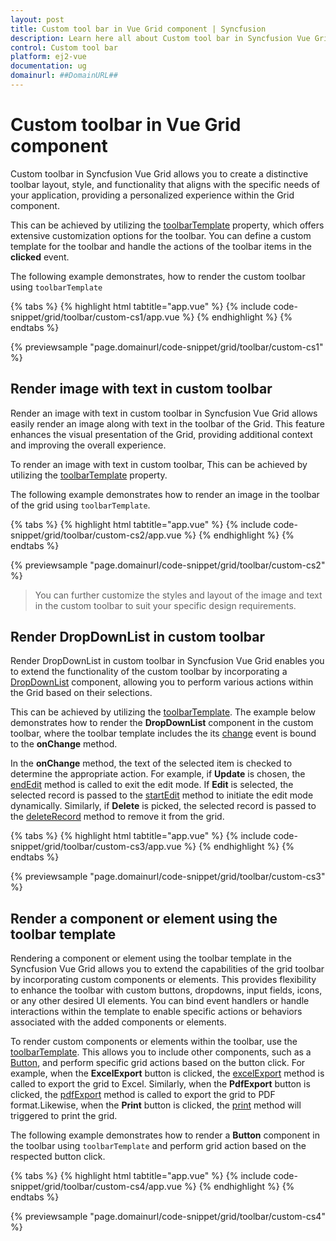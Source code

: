 ```yaml
---
layout: post
title: Custom tool bar in Vue Grid component | Syncfusion
description: Learn here all about Custom tool bar in Syncfusion Vue Grid component of Syncfusion Essential JS 2 and more.
control: Custom tool bar 
platform: ej2-vue
documentation: ug
domainurl: ##DomainURL##
---
```


# Custom toolbar in Vue Grid component

Custom toolbar in Syncfusion Vue Grid allows you to create a distinctive toolbar layout, style, and functionality that aligns with the specific needs of your application, providing a personalized experience within the Grid component.

This can be achieved by utilizing the [toolbarTemplate](https://ej2.syncfusion.com/vue/documentation/api/grid/#toolbartemplate) property, which offers extensive customization options for the toolbar. You can define a custom template for the toolbar and handle the actions of the toolbar items in the **clicked** event.

The following example demonstrates, how to render the custom toolbar using `toolbarTemplate`

{% tabs %}
{% highlight html tabtitle="app.vue" %}
{% include code-snippet/grid/toolbar/custom-cs1/app.vue %}
{% endhighlight %}
{% endtabs %}
        
{% previewsample "page.domainurl/code-snippet/grid/toolbar/custom-cs1" %}

## Render image with text in custom toolbar

Render an image with text in custom toolbar in Syncfusion Vue Grid allows easily render an image along with text in the toolbar of the Grid. This feature enhances the visual presentation of the Grid, providing additional context and improving the overall experience.

To render an image with text in custom toolbar, This can be achieved by utilizing the [toolbarTemplate](https://ej2.syncfusion.com/vue/documentation/api/grid/#toolbartemplate) property.

The following example demonstrates how to render an image in the toolbar of the grid using `toolbarTemplate`.

{% tabs %}
{% highlight html tabtitle="app.vue" %}
{% include code-snippet/grid/toolbar/custom-cs2/app.vue %}
{% endhighlight %}
{% endtabs %}
        
{% previewsample "page.domainurl/code-snippet/grid/toolbar/custom-cs2" %}

> You can further customize the styles and layout of the image and text in the custom toolbar to suit your specific design requirements.

## Render DropDownList in custom toolbar

Render DropDownList in custom toolbar in Syncfusion Vue Grid enables you to extend the functionality of the custom toolbar by incorporating a [DropDownList](https://ej2.syncfusion.com/vue/documentation/drop-down-list/getting-started) component, allowing you to perform various actions within the Grid based on their selections.

This can be achieved by utilizing the [toolbarTemplate](https://ej2.syncfusion.com/vue/documentation/api/grid/#toolbartemplate). The example below demonstrates how to render the **DropDownList** component in the custom toolbar, where the toolbar template includes the its [change](https://ej2.syncfusion.com/vue/documentation/api/drop-down-list#change) event is bound to the **onChange** method.

In the **onChange** method, the text of the selected item is checked to determine the appropriate action. For example, if **Update** is chosen, the [endEdit](https://ej2.syncfusion.com/vue/documentation/api/grid#endedit) method is called to exit the edit mode. If **Edit** is selected, the selected record is passed to the [startEdit](https://ej2.syncfusion.com/vue/documentation/api/grid#startedit) method to initiate the edit mode dynamically. Similarly, if **Delete** is picked, the selected record is passed to the [deleteRecord](https://ej2.syncfusion.com/vue/documentation/api/grid#deleterecord) method to remove it from the grid.

{% tabs %}
{% highlight html tabtitle="app.vue" %}
{% include code-snippet/grid/toolbar/custom-cs3/app.vue %}
{% endhighlight %}
{% endtabs %}
        
{% previewsample "page.domainurl/code-snippet/grid/toolbar/custom-cs3" %}

## Render a component or element using the toolbar template

Rendering a component or element using the toolbar template in the Syncfusion Vue Grid allows you to extend the capabilities of the grid toolbar by incorporating custom components or elements. This provides flexibility to enhance the toolbar with custom buttons, dropdowns, input fields, icons, or any other desired UI elements. You can bind event handlers or handle interactions within the template to enable specific actions or behaviors associated with the added components or elements.

To render custom components or elements within the toolbar, use the [toolbarTemplate](https://ej2.syncfusion.com/vue/documentation/api/grid/#toolbartemplate). This allows you to include other components, such as a [Button](https://ej2.syncfusion.com/vue/documentation/button/getting-started), and perform specific grid actions based on the button click. For example, when the **ExcelExport** button is clicked, the [excelExport](https://ej2.syncfusion.com/vue/documentation/api/grid/#excelexport) method is called to export the grid to Excel. Similarly, when the **PdfExport** button is clicked, the [pdfExport](https://ej2.syncfusion.com/vue/documentation/api/grid/#pdfexport) method is called to export the grid to PDF format.Likewise, when the **Print** button is clicked, the [print](https://ej2.syncfusion.com/vue/documentation/api/grid/#print) method will triggered to print the grid.

The following example demonstrates how to render a **Button** component in the toolbar using `toolbarTemplate` and perform grid action based on the respected button click.

{% tabs %}
{% highlight html tabtitle="app.vue" %}
{% include code-snippet/grid/toolbar/custom-cs4/app.vue %}
{% endhighlight %}
{% endtabs %}
        
{% previewsample "page.domainurl/code-snippet/grid/toolbar/custom-cs4" %}